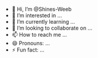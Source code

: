 - 👋 Hi, I’m @Shines-Weeb
- 👀 I’m interested in ...
- 🌱 I’m currently learning ...
- 💞️ I’m looking to collaborate on ...
- 📫 How to reach me ...
- 😄 Pronouns: ...
- ⚡ Fun fact: ...

<!---
Shines-Weeb/Shines-Weeb is a ✨ special ✨ repository because its `README.md` (this file) appears on your GitHub profile.
You can click the Preview link to take a look at your changes.
--->
